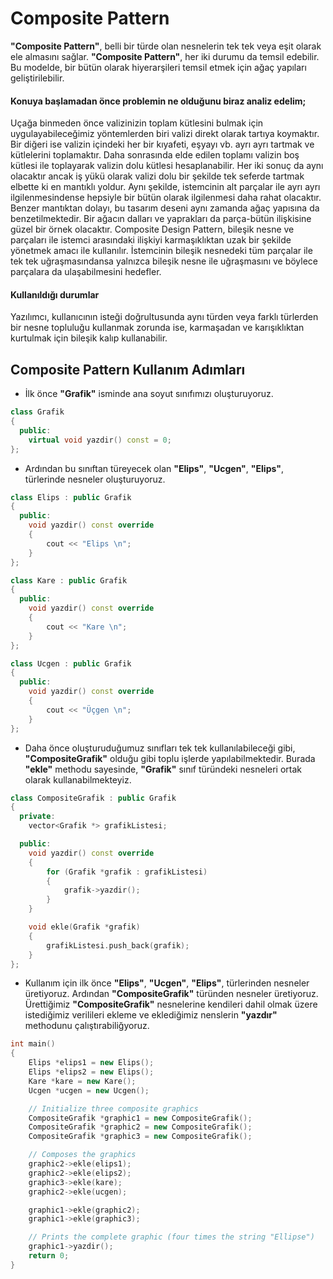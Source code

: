 # Composite Pattern 
**"Composite Pattern"**, belli bir türde olan nesnelerin tek tek veya eşit olarak ele almasını sağlar. **"Composite Pattern"**, her iki durumu da temsil edebilir. Bu modelde, bir bütün olarak hiyerarşileri temsil etmek için ağaç yapıları geliştirilebilir.

#### Konuya başlamadan önce problemin ne olduğunu biraz analiz edelim;

Uçağa binmeden önce valizinizin toplam kütlesini bulmak için uygulayabileceğimiz yöntemlerden biri valizi direkt olarak tartıya koymaktır. Bir diğeri ise valizin içindeki her bir kıyafeti, eşyayı vb. ayrı ayrı tartmak ve kütlelerini toplamaktır. Daha sonrasında elde edilen toplamı valizin boş kütlesi ile toplayarak valizin dolu kütlesi hesaplanabilir. Her iki sonuç da aynı olacaktır ancak iş yükü olarak valizi dolu bir şekilde tek seferde tartmak elbette ki en mantıklı yoldur. Aynı şekilde, istemcinin alt parçalar ile ayrı ayrı ilgilenmesindense hepsiyle bir bütün olarak ilgilenmesi daha rahat olacaktır. Benzer mantıktan dolayı, bu tasarım deseni aynı zamanda ağaç yapısına da benzetilmektedir. Bir ağacın dalları ve yaprakları da parça-bütün ilişkisine güzel bir örnek olacaktır.
Composite Design Pattern, bileşik nesne ve parçaları ile istemci arasındaki ilişkiyi karmaşıklıktan uzak bir şekilde yönetmek amacı ile kullanılır. İstemcinin bileşik nesnedeki tüm parçalar ile tek tek uğraşmasındansa yalnızca bileşik nesne ile uğraşmasını ve böylece parçalara da ulaşabilmesini hedefler. 

#### Kullanıldığı durumlar
Yazılımcı, kullanıcının isteği doğrultusunda aynı türden veya farklı türlerden bir nesne topluluğu kullanmak zorunda ise, karmaşadan ve karışıklıktan kurtulmak için bileşik kalıp kullanabilir.

## Composite Pattern Kullanım Adımları

* İlk önce **"Grafik"** isminde ana soyut sınıfımızı oluşturuyoruz.

```cpp
class Grafik
{
  public:
    virtual void yazdir() const = 0;
};
```

* Ardından bu sınıftan türeyecek olan **"Elips"**, **"Ucgen"**, **"Elips"**, türlerinde nesneler oluşturuyoruz.

```cpp
class Elips : public Grafik
{
  public:
    void yazdir() const override
    {
        cout << "Elips \n";
    }
};

class Kare : public Grafik
{
  public:
    void yazdir() const override
    {
        cout << "Kare \n";
    }
};

class Ucgen : public Grafik
{
  public:
    void yazdir() const override
    {
        cout << "Üçgen \n";
    }
};
```

* Daha önce oluşturuduğumuz sınıfları tek tek kullanılabileceği gibi, **"CompositeGrafik"** olduğu gibi toplu işlerde yapılabilmektedir. Burada **"ekle"** methodu sayesinde, **"Grafik"** sınıf türündeki nesneleri ortak olarak kullanabilmekteyiz.

```cpp
class CompositeGrafik : public Grafik
{
  private:
    vector<Grafik *> grafikListesi;

  public:
    void yazdir() const override
    {
        for (Grafik *grafik : grafikListesi)
        {
            grafik->yazdir();
        }
    }

    void ekle(Grafik *grafik)
    {
        grafikListesi.push_back(grafik);
    }
};
```

* Kullanım için ilk önce **"Elips"**, **"Ucgen"**, **"Elips"**, türlerinden nesneler üretiyoruz. Ardından **"CompositeGrafik"** türünden nesneler üretiyoruz. Ürettiğimiz **"CompositeGrafik"** nesnelerine kendileri dahil olmak üzere istediğimiz verilileri ekleme ve eklediğimiz nenslerin **"yazdır"** methodunu çalıştırabiliğyoruz.

```cpp
int main()
{
    Elips *elips1 = new Elips();
    Elips *elips2 = new Elips();
    Kare *kare = new Kare();
    Ucgen *ucgen = new Ucgen();

    // Initialize three composite graphics
    CompositeGrafik *graphic1 = new CompositeGrafik();
    CompositeGrafik *graphic2 = new CompositeGrafik();
    CompositeGrafik *graphic3 = new CompositeGrafik();

    // Composes the graphics
    graphic2->ekle(elips1);
    graphic2->ekle(elips2);
    graphic3->ekle(kare);
    graphic2->ekle(ucgen);

    graphic1->ekle(graphic2);
    graphic1->ekle(graphic3);

    // Prints the complete graphic (four times the string "Ellipse")
    graphic1->yazdir();
    return 0;
}
```